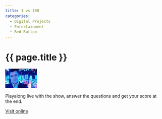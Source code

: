 ```yaml
---
title: 1 vs 100
categories:
  - Digital Projects
  - Entertainment
  - Red Button
---
```


# {{ page.title }}

![1 vs 100 image](main_image.jpg)

Playalong live with the show, answer the questions and get your score at the end.

[Visit online](https://www.bbc.co.uk/programmes/b007y5mv/episodes/guide/)
